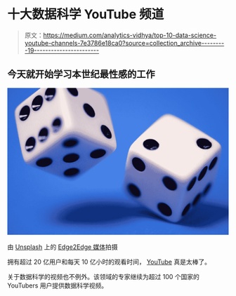 # 十大数据科学 YouTube 频道

> 原文：<https://medium.com/analytics-vidhya/top-10-data-science-youtube-channels-7e3786e18ca0?source=collection_archive---------19----------------------->

## 今天就开始学习本世纪最性感的工作

![](img/05882bd6d6def5346ec70dc750da1781.png)

由 [Unsplash](https://unsplash.com?utm_source=medium&utm_medium=referral) 上的 [Edge2Edge 媒体](https://unsplash.com/@edge2edgemedia?utm_source=medium&utm_medium=referral)拍摄

拥有超过 20 亿用户和每天 10 亿小时的观看时间， [YouTube](https://www.youtube.com/intl/en-GB/about/press/) 真是太棒了。

关于数据科学的视频也不例外。该领域的专家继续为超过 100 个国家的 YouTubers 用户提供数据科学视频。